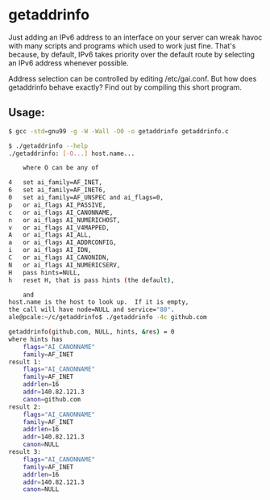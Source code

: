 # getaddrinfo

Just adding an IPv6 address to an interface on your server can wreak
havoc with many scripts and programs which used to work just fine.
That's because, by default, IPv6 takes priority over the default route
by selecting an IPv6 address whenever possible.

Address selection can be controlled by editing /etc/gai.conf.  But how
does getaddrinfo behave exactly?  Find out by compiling this short
program.

## Usage:

```sh
$ gcc -std=gnu99 -g -W -Wall -O0 -o getaddrinfo getaddrinfo.c

$ ./getaddrinfo --help
./getaddrinfo: [-O...] host.name...

	where O can be any of

4   set ai_family=AF_INET,
6   set ai_family=AF_INET6,
0   set ai_family=AF_UNSPEC and ai_flags=0,
p   or ai_flags AI_PASSIVE,
c   or ai_flags AI_CANONNAME,
n   or ai_flags AI_NUMERICHOST,
v   or ai_flags AI_V4MAPPED,
A   or ai_flags AI_ALL,
a   or ai_flags AI_ADDRCONFIG,
i   or ai_flags AI_IDN,
C   or ai_flags AI_CANONIDN,
N   or ai_flags AI_NUMERICSERV,
H   pass hints=NULL,
h   reset H, that is pass hints (the default),

	and
host.name is the host to look up.  If it is empty,
the call will have node=NULL and service="80".
ale@pcale:~/c/getaddrinfo$ ./getaddrinfo -4c github.com

getaddrinfo(github.com, NULL, hints, &res) = 0
where hints has
	flags="AI_CANONNAME"
	family=AF_INET
result 1:
	flags="AI_CANONNAME"
	family=AF_INET
	addrlen=16
	addr=140.82.121.3
	canon=github.com
result 2:
	flags="AI_CANONNAME"
	family=AF_INET
	addrlen=16
	addr=140.82.121.3
	canon=NULL
result 3:
	flags="AI_CANONNAME"
	family=AF_INET
	addrlen=16
	addr=140.82.121.3
	canon=NULL
```
